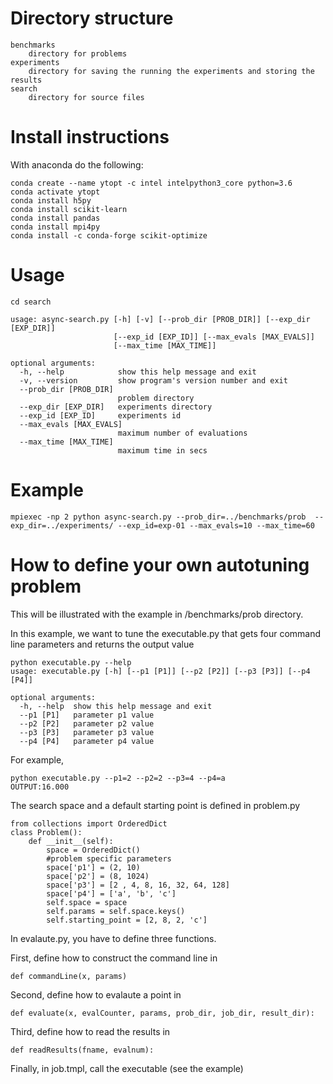 Directory structure 
===================
```
benchmarks
    directory for problems
experiments
    directory for saving the running the experiments and storing the results
search
    directory for source files
```
Install instructions
====================

With anaconda do the following:

```
conda create --name ytopt -c intel intelpython3_core python=3.6
conda activate ytopt
conda install h5py
conda install scikit-learn
conda install pandas
conda install mpi4py
conda install -c conda-forge scikit-optimize
```
Usage
=====
```
cd search

usage: async-search.py [-h] [-v] [--prob_dir [PROB_DIR]] [--exp_dir [EXP_DIR]]
                       [--exp_id [EXP_ID]] [--max_evals [MAX_EVALS]]
                       [--max_time [MAX_TIME]]

optional arguments:
  -h, --help            show this help message and exit
  -v, --version         show program's version number and exit
  --prob_dir [PROB_DIR]
                        problem directory
  --exp_dir [EXP_DIR]   experiments directory
  --exp_id [EXP_ID]     experiments id
  --max_evals [MAX_EVALS]
                        maximum number of evaluations
  --max_time [MAX_TIME]
                        maximum time in secs
```
Example
=======
```
mpiexec -np 2 python async-search.py --prob_dir=../benchmarks/prob  --exp_dir=../experiments/ --exp_id=exp-01 --max_evals=10 --max_time=60 
```
How to define your own autotuning problem
=========================================
This will be illustrated with the example in /benchmarks/prob directory. 

In this example, we want to tune the executable.py that gets four command line parameters and returns the output value
```
python executable.py --help
usage: executable.py [-h] [--p1 [P1]] [--p2 [P2]] [--p3 [P3]] [--p4 [P4]]

optional arguments:
  -h, --help  show this help message and exit
  --p1 [P1]   parameter p1 value
  --p2 [P2]   parameter p2 value
  --p3 [P3]   parameter p3 value
  --p4 [P4]   parameter p4 value
```
For example, 
```
python executable.py --p1=2 --p2=2 --p3=4 --p4=a
OUTPUT:16.000
```

The search space and a default starting point is defined in problem.py

```
from collections import OrderedDict
class Problem():
    def __init__(self):
        space = OrderedDict()
        #problem specific parameters
        space['p1'] = (2, 10)
        space['p2'] = (8, 1024)
        space['p3'] = [2 , 4, 8, 16, 32, 64, 128]
        space['p4'] = ['a', 'b', 'c']
        self.space = space
        self.params = self.space.keys()
        self.starting_point = [2, 8, 2, 'c']
```
In evalaute.py, you have to define three functions.

First, define how to construct the command line in 
```
def commandLine(x, params) 
```

Second, define how to evalaute a point in
```
def evaluate(x, evalCounter, params, prob_dir, job_dir, result_dir): 
```

Third, define how to read the results in 
```
def readResults(fname, evalnum):
```

Finally, in job.tmpl, call the executable (see the example)
